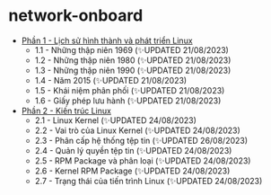 # network-onboard
- [Phần 1 - Lịch sử hình thành và phát triển Linux](https://github.com/volehuy1998/network-onboard/blob/master/linux-history-onboard.md)
    - 1.1 - Những thập niên 1969 (:sparkles:UPDATED 21/08/2023)
    - 1.2 - Những thập niên 1980 (:sparkles:UPDATED 21/08/2023)
    - 1.3 - Những thập niên 1990 (:sparkles:UPDATED 21/08/2023)
    - 1.4 - Năm 2015 (:sparkles:UPDATED 21/08/2023)
    - 1.5 - Khái niệm phân phối (:sparkles:UPDATED 21/08/2023)
    - 1.6 - Giấy phép lưu hành (:sparkles:UPDATED 21/08/2023)
- [Phần 2 - Kiến trúc Linux](https://github.com/volehuy1998/network-onboard/blob/master/linux-arch-onboard.md)
    - 2.1 - Linux Kernel (:sparkles:UPDATED 24/08/2023)
    - 2.2 - Vai trò của Linux Kernel (:sparkles:UPDATED 24/08/2023)
    - 2.3 - Phân cấp hệ thống tệp tin (:sparkles:UPDATED 26/08/2023)
    - 2.4 - Quản lý quyền tệp tin (:sparkles:UPDATED 24/08/2023)
    - 2.5 - RPM Package và phân loại (:sparkles:UPDATED 24/08/2023)
    - 2.6 - Kernel RPM Package (:sparkles:UPDATED 24/08/2023)
    - 2.7 - Trạng thái của tiến trình Linux (:sparkles:UPDATED 24/08/2023)


